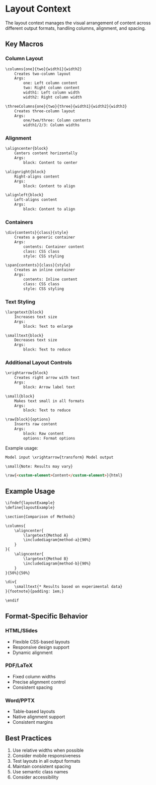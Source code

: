 # Layout Context

The layout context manages the visual arrangement of content across different output formats, handling columns, alignment, and spacing.

## Key Macros

### Column Layout
```markdown
\columns{one}{two}{width1}{width2}
    Creates two-column layout
    Args:
        one: Left column content
        two: Right column content
        width1: Left column width
        width2: Right column width

\threeColumns{one}{two}{three}{width1}{width2}{width3}
    Creates three-column layout
    Args:
        one/two/three: Column contents
        width1/2/3: Column widths
```

### Alignment
```markdown
\aligncenter{block}
    Centers content horizontally
    Args:
        block: Content to center

\alignright{block}
    Right-aligns content
    Args:
        block: Content to align

\alignleft{block}
    Left-aligns content
    Args:
        block: Content to align
```

### Containers
```markdown
\div{contents}{class}{style}
    Creates a generic container
    Args:
        contents: Container content
        class: CSS class
        style: CSS styling

\span{contents}{class}{style}
    Creates an inline container
    Args:
        contents: Inline content
        class: CSS class
        style: CSS styling
```

### Text Styling
```markdown
\largetext{block}
    Increases text size
    Args:
        block: Text to enlarge

\smalltext{block}
    Decreases text size
    Args:
        block: Text to reduce
```

### Additional Layout Controls

```markdown
\xrightarrow{block}
    Creates right arrow with text
    Args:
        block: Arrow label text

\small{block}
    Makes text small in all formats
    Args:
        block: Text to reduce

\raw{block}{options}
    Inserts raw content
    Args:
        block: Raw content
        options: Format options
```

Example usage:
```markdown
Model input \xrightarrow{transform} Model output

\small{Note: Results may vary}

\raw{<custom-element>Content</custom-element>}{html}
```

## Example Usage

```markdown
\ifndef{layoutExample}
\define{layoutExample}

\section{Comparison of Methods}

\columns{
    \aligncenter{
        \largetext{Method A}
        \includediagram{method-a}{90%}
    }
}{
    \aligncenter{
        \largetext{Method B}
        \includediagram{method-b}{90%}
    }
}{50%}{50%}

\div{
    \smalltext{* Results based on experimental data}
}{footnote}{padding: 1em;}

\endif
```

## Format-Specific Behavior

### HTML/Slides
- Flexible CSS-based layouts
- Responsive design support
- Dynamic alignment

### PDF/LaTeX
- Fixed column widths
- Precise alignment control
- Consistent spacing

### Word/PPTX
- Table-based layouts
- Native alignment support
- Consistent margins

## Best Practices

1. Use relative widths when possible
2. Consider mobile responsiveness
3. Test layouts in all output formats
4. Maintain consistent spacing
5. Use semantic class names
6. Consider accessibility
